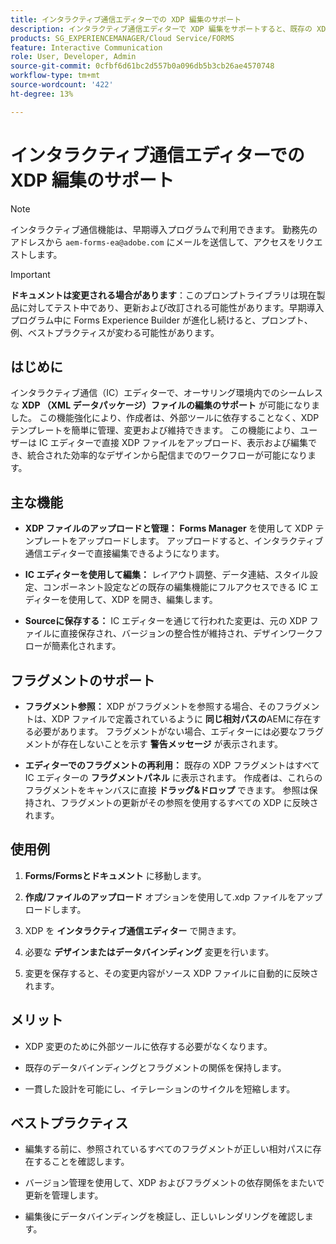 ```yaml
---
title: インタラクティブ通信エディターでの XDP 編集のサポート
description: インタラクティブ通信エディターで XDP 編集をサポートすると、既存の XDP をインタラクティブ通信エディター内で編集できます。
products: SG_EXPERIENCEMANAGER/Cloud Service/FORMS
feature: Interactive Communication
role: User, Developer, Admin
source-git-commit: 0cfbf6d61bc2d557b0a096db5b3cb26ae4570748
workflow-type: tm+mt
source-wordcount: '422'
ht-degree: 13%

---
```



# インタラクティブ通信エディターでの XDP 編集のサポート

>[!NOTE]
>
> インタラクティブ通信機能は、早期導入プログラムで利用できます。 勤務先のアドレスから `aem-forms-ea@adobe.com` にメールを送信して、アクセスをリクエストします。

>[!IMPORTANT]
>
> **ドキュメントは変更される場合があります**：このプロンプトライブラリは現在製品に対してテスト中であり、更新および改訂される可能性があります。早期導入プログラム中に Forms Experience Builder が進化し続けると、プロンプト、例、ベストプラクティスが変わる可能性があります。

## はじめに

インタラクティブ通信（IC）エディターで、オーサリング環境内でのシームレスな **XDP （XML データパッケージ）ファイルの編集のサポート** が可能になりました。 この機能強化により、作成者は、外部ツールに依存することなく、XDP テンプレートを簡単に管理、変更および維持できます。 この機能により、ユーザーは IC エディターで直接 XDP ファイルをアップロード、表示および編集でき、統合された効率的なデザインから配信までのワークフローが可能になります。

## 主な機能

- **XDP ファイルのアップロードと管理：**
**Forms Manager** を使用して XDP テンプレートをアップロードします。 アップロードすると、インタラクティブ通信エディターで直接編集できるようになります。

- **IC エディターを使用して編集：**
レイアウト調整、データ連結、スタイル設定、コンポーネント設定などの既存の編集機能にフルアクセスできる IC エディターを使用して、XDP を開き、編集します。

- **Sourceに保存する：**
IC エディターを通じて行われた変更は、元の XDP ファイルに直接保存され、バージョンの整合性が維持され、デザインワークフローが簡素化されます。

## フラグメントのサポート

- **フラグメント参照：**
XDP がフラグメントを参照する場合、そのフラグメントは、XDP ファイルで定義されているように **同じ相対パスの**AEMに存在する必要があります。
フラグメントがない場合、エディターには必要なフラグメントが存在しないことを示す **警告メッセージ** が表示されます。

- **エディターでのフラグメントの再利用：**
既存の XDP フラグメントはすべて IC エディターの **フラグメントパネル** に表示されます。
作成者は、これらのフラグメントをキャンバスに直接 **ドラッグ&amp;ドロップ** できます。 参照は保持され、フラグメントの更新がその参照を使用するすべての XDP に反映されます。

## 使用例

1. **Forms/Formsとドキュメント** に移動します。

1. **作成/ファイルのアップロード** オプションを使用して.xdp ファイルをアップロードします。

1. XDP を **インタラクティブ通信エディター** で開きます。

1. 必要な **デザインまたはデータバインディング** 変更を行います。

1. 変更を保存すると、その変更内容がソース XDP ファイルに自動的に反映されます。

## メリット

- XDP 変更のために外部ツールに依存する必要がなくなります。

- 既存のデータバインディングとフラグメントの関係を保持します。

- 一貫した設計を可能にし、イテレーションのサイクルを短縮します。

## ベストプラクティス

- 編集する前に、参照されているすべてのフラグメントが正しい相対パスに存在することを確認します。

- バージョン管理を使用して、XDP およびフラグメントの依存関係をまたいで更新を管理します。

- 編集後にデータバインディングを検証し、正しいレンダリングを確認します。

